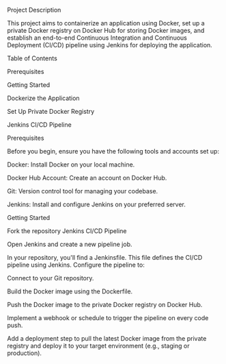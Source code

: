Project Description



This project aims to containerize an application using Docker, set up a private Docker registry on Docker Hub for storing Docker images, and establish an end-to-end Continuous Integration and Continuous Deployment (CI/CD) pipeline using Jenkins for deploying the application.




Table of Contents


Prerequisites


Getting Started


Dockerize the Application


Set Up Private Docker Registry


Jenkins CI/CD Pipeline



Prerequisites



Before you begin, ensure you have the following tools and accounts set up:


Docker: Install Docker on your local machine.


Docker Hub Account: Create an account on Docker Hub.


Git: Version control tool for managing your codebase.


Jenkins: Install and configure Jenkins on your preferred server.


Getting Started



Fork the repository
Jenkins CI/CD Pipeline


Open Jenkins and create a new pipeline job.


In your repository, you'll find a Jenkinsfile. This file defines the CI/CD pipeline using Jenkins. Configure the pipeline to:


Connect to your Git repository.


Build the Docker image using the Dockerfile.


Push the Docker image to the private Docker registry on Docker Hub.


Implement a webhook or schedule to trigger the pipeline on every code push.


Add a deployment step to pull the latest Docker image from the private registry and deploy it to your target environment (e.g., staging or production).
